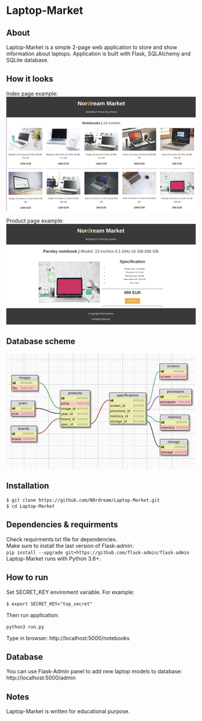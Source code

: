 # Laptop-Market

About
----------
Laptop-Market is a simple 2-page web application to store and show information about laptops.
Application is built with Flask, SQLAlchemy and SQLite database.

How it looks
----------------
Index page example:
![Index page example](/example/index_page.png)
  
  
Product page example:
![Product page example](/example/product_page.png)

Database scheme
--------------------
![Database scheme](/example/database_scheme.png)

Installation
-----------
```
$ git clone https://github.com/N0rdream/Laptop-Market.git
$ cd Laptop-Market
```

Dependencies & requirments
----------
Check requirments.txt file for dependencies.  
Make sure to install the last version of Flask-admin:  
```pip install --upgrade git+https://github.com/flask-admin/flask-admin```  
Laptop-Market runs with Python 3.6+.

How to run
-------------
Set SECRET_KEY enviroment variable. For example:
```
$ export SECRET_KEY="top_secret"
```
Then run application:
```
python3 run.py
```
Type in browser: http://localhost:5000/notebooks

Database
---------------------
You can use Flask-Admin panel to add new laptop models to database:
http://localhost:5000/admin

Notes
-----------
Laptop-Market is written for educational purpose.
